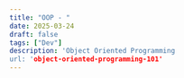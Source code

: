 ```yaml
---
title: "OOP - "
date: 2025-03-24
draft: false
tags: ["Dev"]
description: 'Object Oriented Programming
url: 'object-oriented-programming-101'
---
```



